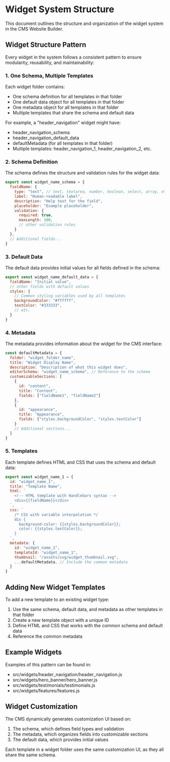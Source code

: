 # Widget System Structure

This document outlines the structure and organization of the widget system in the CMS Website Builder.

## Widget Structure Pattern

Every widget in the system follows a consistent pattern to ensure modularity, reusability, and maintainability:

### 1. One Schema, Multiple Templates

Each widget folder contains:
- One schema definition for all templates in that folder
- One default data object for all templates in that folder
- One metadata object for all templates in that folder
- Multiple templates that share the schema and default data

For example, a "header_navigation" widget might have:
- header_navigation_schema
- header_navigation_default_data
- defaultMetadata (for all templates in that folder)
- Multiple templates: header_navigation_1, header_navigation_2, etc.

### 2. Schema Definition

The schema defines the structure and validation rules for the widget data:

```javascript
export const widget_name_schema = {
  fieldName: {
    type: "text", // text, textarea, number, boolean, select, array, etc.
    label: "Human-readable label",
    description: "Help text for the field",
    placeholder: "Example placeholder",
    validation: {
      required: true,
      maxLength: 100,
      // other validation rules
    }
  },
  // Additional fields...
}
```

### 3. Default Data

The default data provides initial values for all fields defined in the schema:

```javascript
export const widget_name_default_data = {
  fieldName: "Initial value",
  // other fields with default values
  styles: {
    // Common styling variables used by all templates
    backgroundColor: "#ffffff",
    textColor: "#333333",
    // etc.
  }
}
```

### 4. Metadata

The metadata provides information about the widget for the CMS interface:

```javascript
const defaultMetadata = {
  folder: "widget_folder_name",
  title: "Widget Display Name",
  description: "Description of what this widget does",
  editorSchema: "widget_name_schema", // Reference to the schema
  customizableSections: [
    {
      id: "content",
      title: "Content",
      fields: ["fieldName1", "fieldName2"]
    },
    {
      id: "appearance",
      title: "Appearance",
      fields: ["styles.backgroundColor", "styles.textColor"]
    }
    // Additional sections...
  ]
}
```

### 5. Templates

Each template defines HTML and CSS that uses the schema and default data:

```javascript
export const widget_name_1 = {
  id: "widget_name_1",
  title: "Template Name",
  html: `
    <!-- HTML template with Handlebars syntax -->
    <div>{{fieldName}}</div>
  `,
  css: `
    /* CSS with variable interpolation */
    div {
      background-color: {{styles.backgroundColor}};
      color: {{styles.textColor}};
    }
  `,
  metadata: {
    id: "widget_name_1",
    templateId: "widget_name_1",
    thumbnail: "/assets/svg/widget_thumbnail.svg",
    ...defaultMetadata, // Include the common metadata
  }
}
```

## Adding New Widget Templates

To add a new template to an existing widget type:

1. Use the same schema, default data, and metadata as other templates in that folder
2. Create a new template object with a unique ID
3. Define HTML and CSS that works with the common schema and default data
4. Reference the common metadata

## Example Widgets

Examples of this pattern can be found in:
- src/widgets/header_navigation/header_navigation.js
- src/widgets/hero_banner/hero_banner.js
- src/widgets/testimonials/testimonials.js
- src/widgets/features/features.js

## Widget Customization

The CMS dynamically generates customization UI based on:

1. The schema, which defines field types and validation
2. The metadata, which organizes fields into customizable sections
3. The default data, which provides initial values

Each template in a widget folder uses the same customization UI, as they all share the same schema.
